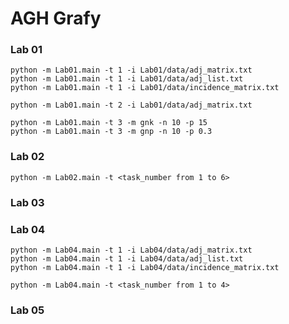 # AGH Grafy

### Lab 01

```shell
python -m Lab01.main -t 1 -i Lab01/data/adj_matrix.txt
python -m Lab01.main -t 1 -i Lab01/data/adj_list.txt
python -m Lab01.main -t 1 -i Lab01/data/incidence_matrix.txt
```

```shell
python -m Lab01.main -t 2 -i Lab01/data/adj_matrix.txt
```

```shell
python -m Lab01.main -t 3 -m gnk -n 10 -p 15
python -m Lab01.main -t 3 -m gnp -n 10 -p 0.3
```

### Lab 02

```shell
python -m Lab02.main -t <task_number from 1 to 6>
```

### Lab 03

### Lab 04
```shell
python -m Lab04.main -t 1 -i Lab04/data/adj_matrix.txt
python -m Lab04.main -t 1 -i Lab04/data/adj_list.txt
python -m Lab04.main -t 1 -i Lab04/data/incidence_matrix.txt

python -m Lab04.main -t <task_number from 1 to 4>
```

### Lab 05